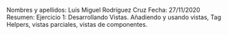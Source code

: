 Nombres y apellidos: Luis Miguel Rodríguez Cruz 
Fecha: 27/11/2020 
Resumen: Ejercicio 1: Desarrollando Vistas. Añadiendo y usando vistas, Tag Helpers, vistas parciales, vistas de componentes.
